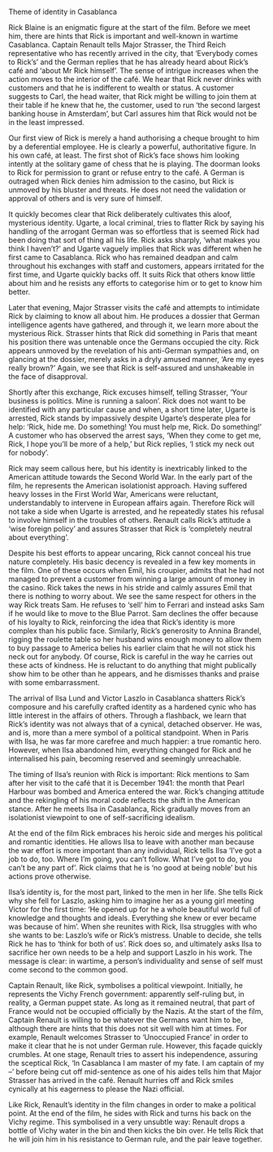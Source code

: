 Theme of identity in Casablanca

Rick Blaine is an enigmatic figure at the start of the film. Before we meet him, there are hints that Rick is important and well-known in wartime Casablanca. Captain Renault tells Major Strasser, the Third Reich representative who has recently arrived in the city, that ‘Everybody comes to Rick’s’ and the German replies that he has already heard about Rick’s café and ‘about Mr Rick himself’. The sense of intrigue increases when the action moves to the interior of the café. We hear that Rick never drinks with customers and that he is indifferent to wealth or status. A customer suggests to Carl, the head waiter, that Rick might be willing to join them at their table if he knew that he, the customer, used to run ‘the second largest banking house in Amsterdam’, but Carl assures him that Rick would not be in the least impressed.

Our first view of Rick is merely a hand authorising a cheque brought to him by a deferential employee. He is clearly a powerful, authoritative figure. In his own café, at least. The first shot of Rick’s face shows him looking intently at the solitary game of chess that he is playing. The doorman looks to Rick for permission to grant or refuse entry to the café. A German is outraged when Rick denies him admission to the casino, but Rick is unmoved by his bluster and threats. He does not need the validation or approval of others and is very sure of himself.

It quickly becomes clear that Rick deliberately cultivates this aloof, mysterious identity. Ugarte, a local criminal, tries to flatter Rick by saying his handling of the arrogant German was so effortless that is seemed Rick had been doing that sort of thing all his life. Rick asks sharply, ‘what makes you think I haven’t?’ and Ugarte vaguely implies that Rick was different when he first came to Casablanca. Rick who has remained deadpan and calm throughout his exchanges with staff and customers, appears irritated for the first time, and Ugarte quickly backs off. It suits Rick that others know little about him and he resists any efforts to categorise him or to get to know him better.

Later that evening, Major Strasser visits the café and attempts to intimidate Rick by claiming to know all about him. He produces a dossier that German intelligence agents have gathered, and through it, we learn more about the mysterious Rick. Strasser hints that Rick did something in Paris that meant his position there was untenable once the Germans occupied the city. Rick appears unmoved by the revelation of his anti-German sympathies and, on glancing at the dossier, merely asks in a dryly amused manner, ‘Are my eyes really brown?’ Again, we see that Rick is self-assured and unshakeable in the face of disapproval.

Shortly after this exchange, Rick excuses himself, telling Strasser, ‘Your business is politics. Mine is running a saloon’. Rick does not want to be identified with any particular cause and when, a short time later, Ugarte is arrested, Rick stands by impassively despite Ugarte’s desperate plea for help: ‘Rick, hide me. Do something! You must help me, Rick. Do something!’ A customer who has observed the arrest says, ‘When they come to get me, Rick, I hope you’ll be more of a help,’ but Rick replies, ‘I stick my neck out for nobody’.

Rick may seem callous here, but his identity is inextricably linked to the American attitude towards the Second World War. In the early part of the film, he represents the American isolationist approach. Having suffered heavy losses in the First World War, Americans were reluctant, understandably to intervene in European affairs again. Therefore Rick will not take a side when Ugarte is arrested, and he repeatedly states his refusal to involve himself in the troubles of others. Renault calls Rick’s attitude a ‘wise foreign policy’ and assures Strasser that Rick is ‘completely neutral about everything’.

Despite his best efforts to appear uncaring, Rick cannot conceal his true nature completely. His basic decency is revealed in a few key moments in the film. One of these occurs when Emil, his croupier, admits that he had not managed to prevent a customer from winning a large amount of money in the casino. Rick takes the news in his stride and calmly assures Emil that there is nothing to worry about. We see the same respect for others in the way Rick treats Sam. He refuses to ‘sell’ him to Ferrari and instead asks Sam if he would like to move to the Blue Parrot. Sam declines the offer because of his loyalty to Rick, reinforcing the idea that Rick’s identity is more complex than his public face. Similarly, Rick’s generosity to Annina Brandel, rigging the roulette table so her husband wins enough money to allow them to buy passage to America belies his earlier claim that he will not stick his neck out for anybody. Of course, Rick is careful in the way he carries out these acts of kindness. He is reluctant to do anything that might publically show him to be other than he appears, and he dismisses thanks and praise with some embarrassment. 

The arrival of Ilsa Lund and Victor Laszlo in Casablanca shatters Rick’s composure and his carefully crafted identity as a hardened cynic who has little interest in the affairs of others. Through a flashback, we learn that Rick’s identity was not always that of a cynical, detached observer. He was, and is, more than a mere symbol of a political standpoint. When in Paris with Ilsa, he was far more carefree and much happier: a true romantic hero. However, when Ilsa abandoned him, everything changed for Rick and he internalised his pain, becoming reserved and seemingly unreachable.

The timing of Ilsa’s reunion with Rick is important: Rick mentions to Sam after her visit to the café that it is December 1941: the month that Pearl Harbour was bombed and America entered the war. Rick’s changing attitude and the rekingling of his moral code reflects the shift in the American stance. After he meets Ilsa in Casablanca, Rick gradually moves from an isolationist viewpoint to one of self-sacrificing idealism.

At the end of the film Rick embraces his heroic side and merges his political and romantic identities. He allows Ilsa to leave with another man because the war effort is more important than any individual, Rick tells Ilsa ‘I’ve got a job to do, too. Where I’m going, you can’t follow. What I’ve got to do, you can’t be any part of’. Rick claims that he is ‘no good at being noble’ but his actions prove otherwise.

Ilsa’s identity is, for the most part, linked to the men in her life. She tells Rick why she fell for Laszlo, asking him to imagine her as a young girl meeting Victor for the first time: ‘He opened up for he a whole beautiful world full of knowledge and thoughts and ideals. Everything she knew or ever became was because of him’. When she reunites with Rick, Ilsa struggles with who she wants to be: Laszlo’s wife or Rick’s mistress. Unable to decide, she tells Rick he has to ‘think for both of us’. Rick does so, and ultimately asks Ilsa to sacrifice her own needs to be a help and support Laszlo in his work. The message is clear: in wartime, a person’s individuality and sense of self must come second to the common good.

Captain Renault, like Rick, symbolises a political viewpoint. Initially, he represents the Vichy French government: apparently self-ruling but, in reality, a German puppet state. As long as it remained neutral, that part of France would not be occupied officially by the Nazis. At the start of the film, Captain Renault is willing to be whatever the Germans want him to be, although there are hints that this does not sit well with him at times. For example, Renault welcomes Strasser to ‘Unoccupied France’ in order to make it clear that he is not under German rule. However, this façade quickly crumbles. At one stage, Renault tries to assert his independence, assuring the sceptical Rick, ‘In Casablanca I am master of my fate. I am captain of my –’ before being cut off mid-sentence as one of his aides tells him that Major Strasser has arrived in the café. Renault hurries off and Rick smiles cynically at his eagerness to please the Nazi official.

Like Rick, Renault’s identity in the film changes in order to make a political point. At the end of the film, he sides with Rick and turns his back on the Vichy regime. This symbolised in a very unsubtle way: Renault drops a bottle of Vichy water in the bin and then kicks the bin over. He tells Rick that he will join him in his resistance to German rule, and the pair leave together.
